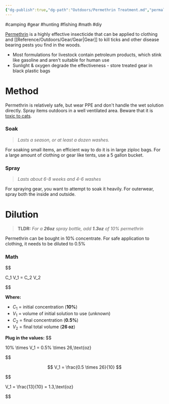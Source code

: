 ```yaml
---
{"dg-publish":true,"dg-path":"Outdoors/Permethrin Treatment.md","permalink":"/outdoors/permethrin-treatment/","noteIcon":"stone"}
---
```


#camping #gear #hunting #fishing #math #diy

[Permethrin](https://www.epa.gov/insect-repellents/repellent-treated-clothing) is a highly effective insecticide that can be applied to clothing and [[Reference/Outdoors/Gear/Gear\|Gear]] to kill ticks and other disease bearing pests you find in the woods.
* Most formulations for livestock contain petroleum products, which stink like gasoline and aren't suitable for human use
* Sunlight & oxygen degrade the effectiveness - store treated gear in black plastic bags 
# Method
Permethrin is relatively safe, but wear PPE and don't handle the wet solution directly. Spray items outdoors in a well ventilated area. Beware that it is [toxic to cats](https://www.npr.org/sections/health-shots/2018/07/11/627843581/if-you-spray-your-clothes-with-permethrin-be-careful-around-the-cat).
### Soak
> *Lasts a season, or at least a dozen washes.*

For soaking small items, an efficient way to do it is in large ziploc bags.
For a large amount of clothing or gear like tents, use a 5 gallon bucket.
### Spray
> *Lasts about 6-8 weeks and 4-6 washes*

For spraying gear, you want to attempt to soak it heavily.
For outerwear, spray both the inside and outside.
# Dilution
> **TLDR:** *For a **26oz** spray bottle, add **1.3oz** of 10% permethrin*

Permethrin can be bought in 10% concentrate. 
For safe application to clothing, it needs to be diluted to 0.5%
### Math
$$

C_1 V_1 = C_2 V_2

$$

**Where:**
- $C_1$ = initial concentration (**10%**)
- $V_1$ = volume of initial solution to use (unknown)
- $C_2$ = final concentration (**0.5%**)
- $V_2$ = final total volume (**26 oz**)

**Plug in the values:**
$$

10\% \times V_1 = 0.5\% \times 26\,\text{oz}

$$

$$
V_1 = \frac{0.5 \times 26}{10}
$$

$$

V_1 = \frac{13}{10} = 1.3\,\text{oz}

$$
